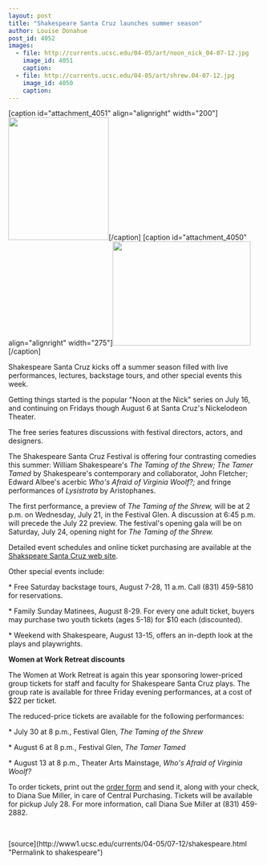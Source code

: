 ```yaml
---
layout: post
title: "Shakespeare Santa Cruz launches summer season"
author: Louise Donahue
post_id: 4052
images:
  - file: http://currents.ucsc.edu/04-05/art/noon_nick_04-07-12.jpg
    image_id: 4051
    caption: 
  - file: http://currents.ucsc.edu/04-05/art/shrew.04-07-12.jpg
    image_id: 4050
    caption: 
---
```


[caption id="attachment_4051" align="alignright" width="200"]<a href="http://localhost/mysite/wp-content/uploads/2004/07/noon_nick_04-07-12.jpg"><img class="size-full wp-image-4051" src="http://localhost/mysite/wp-content/uploads/2004/07/noon_nick_04-07-12.jpg" alt="" width="200" height="244" /></a>[/caption]
[caption id="attachment_4050" align="alignright" width="275"]<a href="http://localhost/mysite/wp-content/uploads/2004/07/shrew.04-07-12.jpg"><img class="size-full wp-image-4050" src="http://localhost/mysite/wp-content/uploads/2004/07/shrew.04-07-12.jpg" alt="" width="275" height="207" /></a>[/caption]
<p>
  Shakespeare Santa Cruz kicks off a summer season filled with live performances, lectures, backstage tours, and other special events this week.<br>
</p>
<p>
  Getting things started is the popular "Noon at the Nick" series on July 16, and continuing on Fridays though August 6 at Santa Cruz's Nickelodeon Theater.
</p>
<p>
  The free series features discussions with festival directors, actors, and designers.<br>
</p>
<p>
  The Shakespeare Santa Cruz Festival is offering four contrasting comedies this summer: William Shakespeare's <i>The Taming of the Shrew; The Tamer Tamed</i> by Shakespeare's contemporary and collaborator, John Fletcher; Edward Albee's acerbic <i>Who's Afraid of Virginia Woolf?;</i> and fringe performances of <i>Lysistrata</i> by Aristophanes.<br>
</p>
<p>
  The first performance, a preview of <i>The Taming of the Shrew,</i> will be at 2 p.m. on Wednesday, July 21, in the Festival Glen. A discussion at 6:45 p.m. will precede the July 22 preview. The festival's opening gala will be on Saturday, July 24, opening night for <i>The Taming of the Shrew.</i><br>
</p>
<p>
  Detailed event schedules and online ticket purchasing are available at the <a href="http://www.shakespearesantacruz.org/summer04/season.shtml">Shakspeare Santa Cruz web site</a>.
</p>
<p>
  Other special events include:<br>
</p>
<p>
  * Free Saturday backstage tours, August 7-28, 11 a.m. Call (831) 459-5810 for reservations.
</p>
<p>
  * Family Sunday Matinees, August 8-29. For every one adult ticket, buyers may purchase two youth tickets (ages 5-18) for $10 each (discounted).
</p>
<p>
  * Weekend with Shakespeare, August 13-15, offers an in-depth look at the plays and playwrights.
</p>
<p>
  <b>Women at Work Retreat discounts</b><br>
</p>
<p>
  The Women at Work Retreat is again this year sponsoring lower-priced group tickets for staff and faculty for Shakespeare Santa Cruz plays. The group rate is available for three Friday evening performances, at a cost of $22 per ticket.<br>
</p>
<p>
  The reduced-price tickets are available for the following performances:
</p>
<p>
  * July 30 at 8 p.m., Festival Glen, <i>The Taming of the Shrew</i>
</p>
<p>
  * August 6 at 8 p.m., Festival Glen, <i>The Tamer Tamed</i>
</p>
<p>
  * August 13 at 8 p.m., Theater Arts Mainstage, <i>Who's Afraid of Virginia Woolf?</i>
</p>
<p>
  To order tickets, print out the <a href="http://www.ucsc.edu/currents/03-04/06-28/ticket_form.html">order form</a> and send it, along with your check, to Diana Sue Miller, in care of Central Purchasing. Tickets will be available for pickup July 28. For more information, call Diana Sue Miller at (831) 459-2882.
</p>
<p>
  <br>
</p>
[source](http://www1.ucsc.edu/currents/04-05/07-12/shakespeare.html "Permalink to shakespeare")
